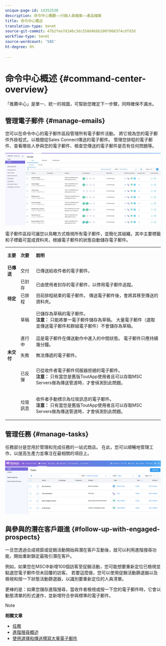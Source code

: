 ```yaml
---
unique-page-id: 14352530
description: 命令中心概觀——行銷人員檔案——產品檔案
title: 命令中心概述
translation-type: tm+mt
source-git-commit: 47b2fee7d146c3dc558d4bbb10070683f4cdfd3d
workflow-type: tm+mt
source-wordcount: '585'
ht-degree: 0%

---
```



# 命令中心概述 {#command-center-overview}

「推薦中心」是單一、統一的視圖，可幫助您確定下一步驟，同時確保不漏水。

## 管理電子郵件 {#manage-emails}

您可以在命令中心的電子郵件區段管理所有電子郵件活動。 將它視為您的電子郵件外掛程式，以檢閱從Sales Connect傳送的電子郵件。 管理您排程的電子郵件、查看哪些人參與您的電子郵件、檢查您傳送的電子郵件是否有任何問題等。

![](assets/command-center-overview-1.png)

電子郵件區段可讓您以鳥瞰方式檢視所有電子郵件，並簡化其組織，其中主要標籤和子標籤可當成資料夾，根據電子郵件的狀態自動儲存電子郵件。

<table> 
 <colgroup> 
  <col> 
  <col> 
  <col> 
 </colgroup> 
 <tbody> 
  <tr> 
   <td title="背景顏色：灰色"><p title=""><strong><span>主要</span> </strong></p></td> 
   <td title="背景顏色：灰色"><p title=""><strong><span>次要</span> </strong></p></td> 
   <td title="背景顏色：灰色"><p title=""><strong><span>說明</span> </strong></p></td> 
  </tr> 
  <tr> 
   <td title="背景顏色：藍色"><strong title="">已傳送</strong></td> 
   <td title="背景顏色：藍色">交付</td> 
   <td title="背景顏色：藍色">已傳送給收件者的電子郵件。</td> 
  </tr> 
  <tr> 
   <td title="背景顏色：藍色"><br></td> 
   <td title="背景顏色：藍色">已封存</td> 
   <td title="背景顏色：藍色">已由使用者封存的電子郵件，以停用電子郵件追蹤。</td> 
  </tr> 
  <tr> 
   <td title="背景顏色：灰色"><strong title="">待定</strong></td> 
   <td title="背景顏色：灰色">已排程</td> 
   <td title="背景顏色：灰色">目前排程結束的電子郵件。 傳送電子郵件後，會將其移至傳送的資料夾。</td> 
  </tr> 
  <tr> 
   <td title="背景顏色：灰色"><br></td> 
   <td title="背景顏色：灰色">草稿</td> 
   <td title="背景顏色：灰色"><p>已儲存為草稿的電子郵件。<br><strong>注意：</strong> 只能將單一電子郵件儲存為草稿。 大量電子郵件（選取並傳送電子郵件和群組電子郵件）不會儲存為草稿。</p></td> 
  </tr> 
  <tr> 
   <td title="背景顏色：灰色"><br></td> 
   <td title="背景顏色：灰色">進行中</td> 
   <td title="背景顏色：灰色">這是電子郵件在傳送動作中進入的中間狀態。 電子郵件只應持續幾分鐘。</td> 
  </tr> 
  <tr> 
   <td title="背景顏色：藍色"><strong title="">未交付</strong></td> 
   <td title="背景顏色：藍色">失敗</td> 
   <td title="背景顏色：藍色">無法傳遞的電子郵件。</td> 
  </tr> 
  <tr> 
   <td title="背景顏色：藍色"><br></td> 
   <td title="背景顏色：藍色">已反彈</td> 
   <td title="背景顏色：藍色"><p>已從收件者電子郵件伺服器拒絕的電子郵件。 <br><strong>注意：</strong> 只有當您是舊版ToutApp使用者且可以存取MSC Servers做為傳送管道時，才會偵測到此問題。</p></td> 
  </tr> 
  <tr> 
   <td title="背景顏色：藍色"><br></td> 
   <td title="背景顏色：藍色">垃圾訊息</td> 
   <td title="背景顏色：藍色"><p>收件者手動標示為垃圾訊息的電子郵件。<br><strong>注意：</strong> 只有當您是舊版ToutApp使用者且可以存取MSC Servers做為傳送管道時，才會偵測到此問題。</p></td> 
  </tr> 
 </tbody> 
</table>

## 管理任務 {#manage-tasks}

任務部分是您用於管理和完成任務的一站式商店。 在此，您可以順暢地管理工作，以提高生產力並專注在最相關的項目上。

![](assets/command-center-overview-2.png)

## 與參與的潛在客戶跟進 {#follow-up-with-engaged-prospects}

一旦您透過合成視窗或促銷活動開始與潛在客戶互動後，就可以利用進階搜尋功能，開始重新鎖定最吸引潛在客戶。

例如，如果您在MSC中新增100個訪客至促銷活動，您可能想要重新定位已檢視並點選您電子郵件但未回覆的訪客。 若要這麼做，您可以使用促銷活動篩選器以及檢視和按一下狀態活動篩選器，以識別要重新定位的人員清單。

更棒的是：如果您儲存進階搜尋，當收件者檢視或按一下您的電子郵件時，它會以動態清單的形式運作，並新增符合參與標準的電子郵件。

>[!NOTE]
>
>**相關文章**
>
>* [任務](http://docs.marketo.com/x/qwDb)
>* [進階搜尋概述](http://docs.marketo.com/x/KQM6Ag)
>* [使用選擇和傳送撰寫大量電子郵件](http://docs.marketo.com/x/IgQ6Ag)

>



